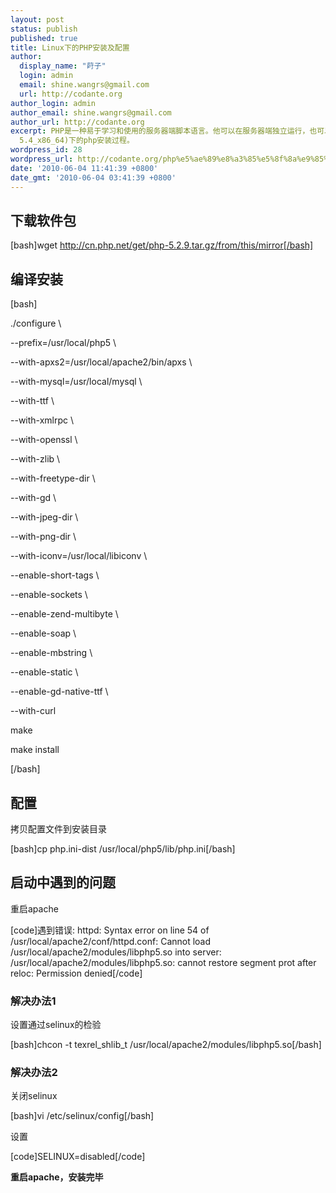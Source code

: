 ```yaml
---
layout: post
status: publish
published: true
title: Linux下的PHP安装及配置
author:
  display_name: "莳子"
  login: admin
  email: shine.wangrs@gmail.com
  url: http://codante.org
author_login: admin
author_email: shine.wangrs@gmail.com
author_url: http://codante.org
excerpt: PHP是一种易于学习和使用的服务器端脚本语言。他可以在服务器端独立运行，也可以通过apache来发布，本文根据实际操作详细介绍linux系统(Centos
  5.4_x86_64)下的php安装过程。
wordpress_id: 28
wordpress_url: http://codante.org/php%e5%ae%89%e8%a3%85%e5%8f%8a%e9%85%8d%e7%bd%ae.html
date: '2010-06-04 11:41:39 +0800'
date_gmt: '2010-06-04 03:41:39 +0800'
---
```



## 下载软件包

[bash]wget http://cn.php.net/get/php-5.2.9.tar.gz/from/this/mirror[/bash]

## 编译安装

[bash]  

./configure \  

--prefix=/usr/local/php5 \  

--with-apxs2=/usr/local/apache2/bin/apxs \  

--with-mysql=/usr/local/mysql \  

--with-ttf \  

--with-xmlrpc \  

--with-openssl \  

--with-zlib \  

--with-freetype-dir \  

--with-gd \  

--with-jpeg-dir \  

--with-png-dir \  

--with-iconv=/usr/local/libiconv \  

--enable-short-tags \  

--enable-sockets \  

--enable-zend-multibyte \  

--enable-soap \  

--enable-mbstring \  

--enable-static \  

--enable-gd-native-ttf \  

--with-curl  

make  

make install  

[/bash]

## 配置

拷贝配置文件到安装目录

[bash]cp php.ini-dist /usr/local/php5/lib/php.ini[/bash]

## 启动中遇到的问题

重启apache

[code]遇到错误: httpd: Syntax error on line 54 of /usr/local/apache2/conf/httpd.conf: Cannot load /usr/local/apache2/modules/libphp5.so into server: /usr/local/apache2/modules/libphp5.so: cannot restore segment prot after reloc: Permission denied[/code]

### 解决办法1

设置通过selinux的检验

[bash]chcon -t texrel_shlib_t /usr/local/apache2/modules/libphp5.so[/bash]

### 解决办法2

关闭selinux

[bash]vi /etc/selinux/config[/bash]

设置

[code]SELINUX=disabled[/code]

**重启apache，安装完毕**